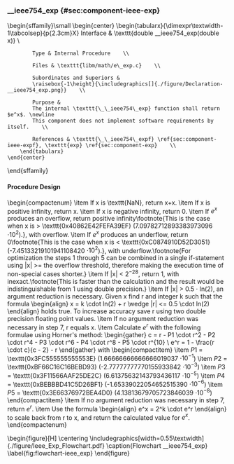 ### \_\_ieee754\_exp {#sec:component-ieee-exp}

\begin{sffamily}\small
	\begin{center}
		\begin{tabularx}{\dimexpr\textwidth-1\tabcolsep}{p{2.3cm}X}
			Interface       & \texttt{double \_\_ieee754\_exp(double x)} \\ 
			
			Type & Internal Procedure    \\ 
			
			Files & \texttt{libm/math/e\_exp.c}    \\ 
			
			Subordinates and Superiors &
			\raisebox{-1\height}{\includegraphics[]{./figure/Declaration-__ieee754_exp.png}}    \\ 
			
			Purpose & 
			The internal \texttt{\_\_ieee754\_exp} function shall return $e^x$. \newline
			This component does not implement software requirements by itself.    \\ 
			
			References & \texttt{\_\_ieee754\_expf} \ref{sec:component-ieee-expf}, \texttt{exp} \ref{sec:component-exp}    \\ 
		\end{tabularx}
	\end{center}
\end{sffamily}

#### Procedure Design

\begin{compactenum}
	\item If x is \texttt{NaN}, return x+x.
	\item If x is positive infinity, return x.
	\item If x is negative infinity, return 0.
	\item If $e^x$ produces an overflow, return positive infinity\footnote{This is the case when x is > \texttt{0x40862E42FEFA39EF} (7.09782712893383973096 $\cdot 10^2$).}, with overflow.
	\item If $e^x$ produces an underflow, return 0\footnote{This is the case when x is < \texttt{0xC0874910D52D3051} (-7.45133219101941108420 $\cdot 10^2$).}, with underflow.\footnote{For optimization the steps 1 through 5 can be combined in a single if-statement using |x| >= the overflow threshold, therefore making the execution time of non-special cases shorter.}
	\item If |x| < $2^{-28}$, return 1, with inexact.\footnote{This is faster than the calculation and the result would be indistinguishable from 1 using double precision.}
	\item If |x| > 0.5 $\cdot$ ln(2), an argument reduction is necessary. Given x find r and integer k such that the formula
		\begin{align}
			x = k \cdot ln(2) + r \wedge |r| <= 0.5 \cdot ln(2)
		\end{align}
		holds true. To increase accuracy save r using two double precision floating point values.
	\item If no argument reduction was necessary in step 7, r equals x.
	\item Calculate $e^r$ with the following formulae using Horner's method:
		\begin{gather}
			c = r - P1 \cdot r^2 - P2 \cdot r^4 - P3 \cdot r^6 - P4 \cdot r^8 - P5 \cdot r^{10} \\
			e^r = 1 - \frac{r \cdot c}{c - 2} - r
		\end{gather}
		with
		\begin{compactitem}
			\item $P1$ = \texttt{0x3FC555555555553E} (1.66666666666666019037 $\cdot 10^{-1}$)
			\item $P2$ = \texttt{0xBF66C16C16BEBD93} (-2.77777777770155933842 $\cdot 10^{-3}$)
			\item $P3$ = \texttt{0x3F11566AAF25DE2C} (6.61375632143793436117 $\cdot 10^{-5}$)
			\item $P4$ = \texttt{0xBEBBBD41C5D26BF1} (-1.65339022054652515390 $\cdot 10^{-6}$)
			\item $P5$ = \texttt{0x3E66376972BEA4D0} (4.13813679705723846039 $\cdot 10^{-8}$)
		\end{compactitem}
	\item If no argument reduction was necessary in step 7, return $e^r$.
	\item Use the formula 
		\begin{align}
			e^x = 2^k \cdot e^r
		\end{align}
		to scale back from r to x, and return the calculated value for $e^x$.
\end{compactenum}

\begin{figure}[H]
	\centering
	\includegraphics[width=0.55\textwidth]{./figure/Ieee_Exp_Flowchart.pdf}
	\caption{Flowchart \_\_ieee754\_exp}
	\label{fig:flowchart-ieee_exp}
\end{figure}